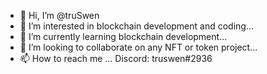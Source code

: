 - 👋 Hi, I’m @truSwen
- 👀 I’m interested in blockchain development and coding...
- 🌱 I’m currently learning blockchain development...
- 💞️ I’m looking to collaborate on any NFT or token project...
- 📫 How to reach me ... Discord: truswen#2936

